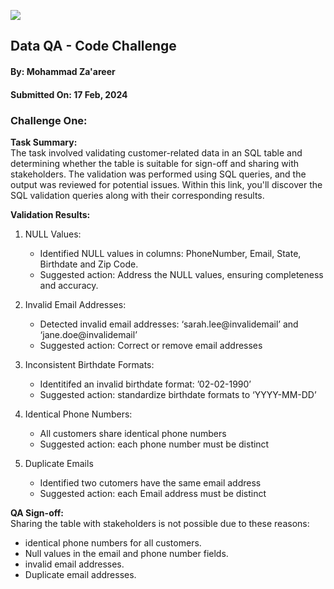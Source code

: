 ![](https://argaamplus.s3.amazonaws.com/159afd60-8669-4140-aa9e-fe46791f515d.png)

## Data QA - Code Challenge
#### By: Mohammad Za'areer
#### Submitted On: 17 Feb, 2024

### Challenge One:
**Task Summary:**     
The task involved validating customer-related data in an SQL table and determining whether the table is suitable for sign-off and sharing with stakeholders. The validation was performed using SQL queries, and the output was reviewed for potential issues. Within this link, you'll discover the SQL validation queries along with their corresponding results.

**Validation Results:** 
1. NULL Values:
   - Identified NULL values in columns: PhoneNumber, Email, State, Birthdate and Zip Code.
   - Suggested action: Address the NULL values, ensuring completeness and accuracy.

2. Invalid Email Addresses:
   - Detected invalid email addresses: ‘sarah.lee@invalidemail’ and ‘jane.doe@invalidemail’
   - Suggested action: Correct or remove email addresses

3. Inconsistent Birthdate Formats: 
   - Identitifed an invalid birthdate format: ’02-02-1990’
   - Suggested action: standardize birthdate formats to ‘YYYY-MM-DD’

4. Identical Phone Numbers:
   - All customers share identical phone numbers
   - Suggested action: each phone number must be distinct
    
5. Duplicate Emails
   - Identified two cutomers have the same email address
   - Suggested action: each Email address must be distinct

**QA Sign-off:**  
Sharing the table with stakeholders is not possible due to these reasons: 
 - identical phone numbers for all customers.
 - Null values in the email and phone number fields.
 - invalid email addresses.
 - Duplicate email addresses.

